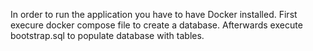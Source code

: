 In order to run the application you have to have Docker installed. First execure docker compose file to create a database. Afterwards execute bootstrap.sql to populate database with tables. 
